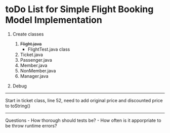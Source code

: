 # toDo List for Simple Flight Booking Model Implementation

1. Create classes
    1. ~~Flight.java~~
        - FlightTest.java class
    2. Ticket.java
    3. Passenger.java
    4. Member.java
    5. NonMember.java
    6. Manager.java

2. Debug 

---
Start in ticket class, line 52, need to add original price and discounted price to toString()

---

Questions
    - How thorough should tests be?
    - How often is it apporpriate to be throw runtime errors?